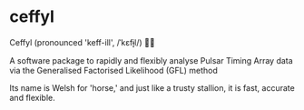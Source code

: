 # ceffyl
Ceffyl (pronounced 'keff-ill', /ˈkɛfɨ̞l/) 🏴󠁧󠁢󠁷󠁬󠁳󠁿🐎

A software package to rapidly and flexibly analyse Pulsar Timing Array data via the Generalised Factorised Likelihood (GFL) method

Its name is Welsh for 'horse,' and just like a trusty stallion, it is fast, accurate and flexible.

